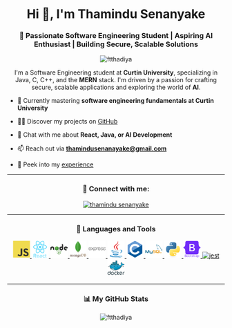 <h1 align="center">Hi 👋, I'm Thamindu Senanyake</h1>
<h3 align="center">🚀 Passionate Software Engineering Student | Aspiring AI Enthusiast | Building Secure, Scalable Solutions</h3>

<p align="center"> 
    <img src="https://komarev.com/ghpvc/?username=ftthadiya&label=Profile%20views&color=0e75b6&style=flat" alt="ftthadiya" /> 
</p>

<p align="center">
   I'm a Software Engineering student at <strong>Curtin University</strong>, specializing in Java, C, C++, and the <strong>MERN</strong> stack. I'm driven by a passion for crafting secure, scalable applications and exploring the world of <strong>AI</strong>.
</p>

- 🌱 Currently mastering **software engineering fundamentals at Curtin University**

- 👨‍💻 Discover my projects on [GitHub](https://github.com/FTthadiya)

- 💬 Chat with me about **React, Java, or AI Development**

- 📫 Reach out via **thamindusenanayake@gmail.com**

- 📄 Peek into my [experience](https://drive.google.com/file/d/1FBBYOy1r24EMWO2db3-GQd-ny0-Z507C/view?usp=sharing)

---

<h3 align="center">🤝 Connect with me:</h3>
<p align="center">
    <a href="[https://linkedin.com/in/thamindu-senanyake" target="_blank](https://www.linkedin.com/in/thamindu-senanyake-37272b264/)">
        <img align="center" src="https://raw.githubusercontent.com/rahuldkjain/github-profile-readme-generator/master/src/images/icons/Social/linked-in-alt.svg" alt="thamindu senanyake" height="30" width="40" />
    </a>
</p>

---

<h3 align="center">🔧 Languages and Tools</h3>
<p align="center">
    <a href="https://developer.mozilla.org/en-US/docs/Web/JavaScript" target="_blank" rel="noreferrer"> 
        <img src="https://raw.githubusercontent.com/devicons/devicon/master/icons/javascript/javascript-original.svg" alt="javascript" width="40" height="40"/> 
    </a> 
    <a href="https://reactjs.org/" target="_blank" rel="noreferrer"> 
        <img src="https://raw.githubusercontent.com/devicons/devicon/master/icons/react/react-original-wordmark.svg" alt="react" width="40" height="40"/> 
    </a>
    <a href="https://nodejs.org" target="_blank" rel="noreferrer"> 
        <img src="https://raw.githubusercontent.com/devicons/devicon/master/icons/nodejs/nodejs-original-wordmark.svg" alt="nodejs" width="40" height="40"/> 
    </a> 
    <a href="https://www.mongodb.com/" target="_blank" rel="noreferrer"> 
        <img src="https://raw.githubusercontent.com/devicons/devicon/master/icons/mongodb/mongodb-original-wordmark.svg" alt="mongodb" width="40" height="40"/> 
    </a> 
    <a href="https://expressjs.com" target="_blank" rel="noreferrer"> 
        <img src="https://raw.githubusercontent.com/devicons/devicon/master/icons/express/express-original-wordmark.svg" alt="express" width="40" height="40"/> 
    </a> 
    <a href="https://www.java.com" target="_blank" rel="noreferrer"> 
        <img src="https://raw.githubusercontent.com/devicons/devicon/master/icons/java/java-original.svg" alt="java" width="40" height="40"/> 
    </a>
    <a href="https://www.cprogramming.com/" target="_blank" rel="noreferrer"> 
        <img src="https://raw.githubusercontent.com/devicons/devicon/master/icons/c/c-original.svg" alt="c" width="40" height="40"/> 
    </a>
    <a href="https://www.mysql.com/" target="_blank" rel="noreferrer"> 
        <img src="https://raw.githubusercontent.com/devicons/devicon/master/icons/mysql/mysql-original-wordmark.svg" alt="mysql" width="40" height="40"/> 
    </a>
    <a href="https://www.python.org" target="_blank" rel="noreferrer"> 
        <img src="https://raw.githubusercontent.com/devicons/devicon/master/icons/python/python-original.svg" alt="python" width="40" height="40"/> 
    </a> 
    <a href="https://getbootstrap.com" target="_blank" rel="noreferrer"> 
        <img src="https://raw.githubusercontent.com/devicons/devicon/master/icons/bootstrap/bootstrap-plain-wordmark.svg" alt="bootstrap" width="40" height="40"/> 
    </a>
    <a href="https://jestjs.io" target="_blank" rel="noreferrer"> 
        <img src="https://www.vectorlogo.zone/logos/jestjsio/jestjsio-icon.svg" alt="jest" width="40" height="40"/> 
    </a> 
    <a href="https://www.docker.com/" target="_blank" rel="noreferrer"> 
        <img src="https://raw.githubusercontent.com/devicons/devicon/master/icons/docker/docker-original-wordmark.svg" alt="docker" width="40" height="40"/> 
    </a> 
</p>

---

<h3 align="center">📊 My GitHub Stats</h3>
<p align="center">
    <img align="center" src="https://github-readme-stats.vercel.app/api/top-langs?username=ftthadiya&show_icons=true&locale=en&layout=compact" alt="ftthadiya" />
</p>
